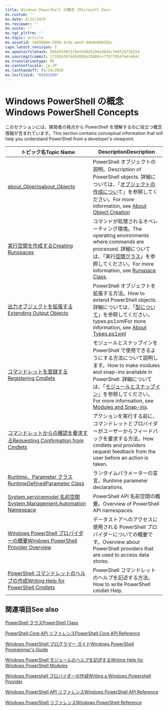 ```yaml
---
title: Windows PowerShell の概念 |Microsoft Docs
ms.custom: ''
ms.date: 6/12/2019
ms.reviewer: ''
ms.suite: ''
ms.tgt_pltfrm: ''
ms.topic: article
ms.assetid: 3dd5608e-50b6-4c6a-aee3-dde0e86032bc
caps.latest.revision: 7
ms.openlocfilehash: 56545599f1f5e593045294ed645c79df20738159
ms.sourcegitcommit: 173556307d45d88de31086ce776770547eece64c
ms.translationtype: MT
ms.contentlocale: ja-JP
ms.lasthandoff: 05/19/2020
ms.locfileid: "83563269"
---
```

# <a name="windows-powershell-concepts"></a><span data-ttu-id="b91f4-102">Windows PowerShell の概念</span><span class="sxs-lookup"><span data-stu-id="b91f4-102">Windows PowerShell Concepts</span></span>

<span data-ttu-id="b91f4-103">このセクションには、開発者の視点から PowerShell を理解するのに役立つ概念情報が含まれています。</span><span class="sxs-lookup"><span data-stu-id="b91f4-103">This section contains conceptual information that will help you understand PowerShell from a developer's viewpoint.</span></span>

|<span data-ttu-id="b91f4-104">トピック名</span><span class="sxs-lookup"><span data-stu-id="b91f4-104">Topic Name</span></span>|<span data-ttu-id="b91f4-105">Description</span><span class="sxs-lookup"><span data-stu-id="b91f4-105">Description</span></span>|
|----------------|-----------------|
|[<span data-ttu-id="b91f4-106">about_Objects</span><span class="sxs-lookup"><span data-stu-id="b91f4-106">about_Objects</span></span>](/powershell/module/microsoft.powershell.core/about/about_objects)|<span data-ttu-id="b91f4-107">PowerShell オブジェクトの説明。</span><span class="sxs-lookup"><span data-stu-id="b91f4-107">Description of PowerShell objects.</span></span> <span data-ttu-id="b91f4-108">詳細については、「[オブジェクトの作成につい](/powershell/module/microsoft.powershell.core/about/about_object_creation)て」を参照してください。</span><span class="sxs-lookup"><span data-stu-id="b91f4-108">For more information, see [About Object Creation](/powershell/module/microsoft.powershell.core/about/about_object_creation)</span></span>|
|[<span data-ttu-id="b91f4-109">実行空間を作成する</span><span class="sxs-lookup"><span data-stu-id="b91f4-109">Creating Runspaces</span></span>](../hosting/creating-runspaces.md)|<span data-ttu-id="b91f4-110">コマンドが処理されるオペレーティング環境。</span><span class="sxs-lookup"><span data-stu-id="b91f4-110">The operating environments where commands are processed.</span></span> <span data-ttu-id="b91f4-111">詳細については、「実行[空間クラス](/dotnet/api/system.management.automation.runspaces.runspace)」を参照してください。</span><span class="sxs-lookup"><span data-stu-id="b91f4-111">For more information, see [Runspace Class](/dotnet/api/system.management.automation.runspaces.runspace).</span></span>|
|[<span data-ttu-id="b91f4-112">出力オブジェクトを拡張する</span><span class="sxs-lookup"><span data-stu-id="b91f4-112">Extending Output Objects</span></span>](../cmdlet/extending-output-objects.md)|<span data-ttu-id="b91f4-113">PowerShell オブジェクトを拡張する方法。</span><span class="sxs-lookup"><span data-stu-id="b91f4-113">How to extend PowerShell objects.</span></span> <span data-ttu-id="b91f4-114">詳細については、「[型について](/powershell/module/microsoft.powershell.core/about/about_types.ps1xml)」を参照してください。 types.ps1xml</span><span class="sxs-lookup"><span data-stu-id="b91f4-114">For more information, see [About Types.ps1xml](/powershell/module/microsoft.powershell.core/about/about_types.ps1xml)</span></span>|
|[<span data-ttu-id="b91f4-115">コマンドレットを登録する</span><span class="sxs-lookup"><span data-stu-id="b91f4-115">Registering Cmdlets</span></span>](../cmdlet/registering-cmdlets.md)|<span data-ttu-id="b91f4-116">モジュールとスナップインを PowerShell で使用できるようにする方法について説明します。</span><span class="sxs-lookup"><span data-stu-id="b91f4-116">How to make modules and snap-ins available in PowerShell.</span></span> <span data-ttu-id="b91f4-117">詳細については、「[モジュールとスナップイン](../cmdlet/modules-and-snap-ins.md)」を参照してください。</span><span class="sxs-lookup"><span data-stu-id="b91f4-117">For more information, see [Modules and Snap-ins](../cmdlet/modules-and-snap-ins.md).</span></span>|
|[<span data-ttu-id="b91f4-118">コマンドレットからの確認を要求する</span><span class="sxs-lookup"><span data-stu-id="b91f4-118">Requesting Confirmation from Cmdlets</span></span>](../cmdlet/requesting-confirmation-from-cmdlets.md)|<span data-ttu-id="b91f4-119">アクションを実行する前に、コマンドレットとプロバイダーがユーザーからフィードバックを要求する方法。</span><span class="sxs-lookup"><span data-stu-id="b91f4-119">How cmdlets and providers request feedback from the user before an action is taken.</span></span>|
|[<span data-ttu-id="b91f4-120">Runtime、Parameter クラス</span><span class="sxs-lookup"><span data-stu-id="b91f4-120">RuntimeDefinedParameter Class</span></span>](/dotnet/api/system.management.automation.runtimedefinedparameter)|<span data-ttu-id="b91f4-121">ランタイムパラメーターの宣言。</span><span class="sxs-lookup"><span data-stu-id="b91f4-121">Runtime parameter declarations.</span></span>|
|[<span data-ttu-id="b91f4-122">System.servicemodel 名前空間</span><span class="sxs-lookup"><span data-stu-id="b91f4-122">System.Management.Automation Namespace</span></span>](/dotnet/api/System.Management.Automation)|<span data-ttu-id="b91f4-123">PowerShell API 名前空間の概要。</span><span class="sxs-lookup"><span data-stu-id="b91f4-123">Overview of PowerShell API namespaces.</span></span>|
|[<span data-ttu-id="b91f4-124">Windows PowerShell プロバイダーの概要</span><span class="sxs-lookup"><span data-stu-id="b91f4-124">Windows PowerShell Provider Overview</span></span>](../provider/windows-powershell-provider-overview.md)|<span data-ttu-id="b91f4-125">データストアへのアクセスに使用される PowerShell プロバイダーについての概要です。</span><span class="sxs-lookup"><span data-stu-id="b91f4-125">Overview about PowerShell providers that are used to access data stores.</span></span>|
|[<span data-ttu-id="b91f4-126">PowerShell コマンドレットのヘルプの作成</span><span class="sxs-lookup"><span data-stu-id="b91f4-126">Writing Help for PowerShell Cmdlets</span></span>](../help/writing-help-for-windows-powershell-cmdlets.md)|<span data-ttu-id="b91f4-127">PowerShell コマンドレットのヘルプを記述する方法。</span><span class="sxs-lookup"><span data-stu-id="b91f4-127">How to write PowerShell cmdlet Help.</span></span>|

## <a name="see-also"></a><span data-ttu-id="b91f4-128">関連項目</span><span class="sxs-lookup"><span data-stu-id="b91f4-128">See also</span></span>

[<span data-ttu-id="b91f4-129">PowerShell クラス</span><span class="sxs-lookup"><span data-stu-id="b91f4-129">PowerShell Class</span></span>](/dotnet/api/system.management.automation.powershell)

[<span data-ttu-id="b91f4-130">PowerShell Core API リファレンス</span><span class="sxs-lookup"><span data-stu-id="b91f4-130">PowerShell Core API Reference</span></span>](/dotnet/api/?view=pscore-6.2.0)

[<span data-ttu-id="b91f4-131">Windows PowerShell プログラマー ガイド</span><span class="sxs-lookup"><span data-stu-id="b91f4-131">Windows PowerShell Programmer's Guide</span></span>](windows-powershell-programmer-s-guide.md)

[<span data-ttu-id="b91f4-132">Windows PowerShell モジュールのヘルプを記述する</span><span class="sxs-lookup"><span data-stu-id="b91f4-132">Writing Help for Windows PowerShell Modules</span></span>](../module/writing-help-for-windows-powershell-modules.md)

[<span data-ttu-id="b91f4-133">Windows Powershell プロバイダーの作成</span><span class="sxs-lookup"><span data-stu-id="b91f4-133">Writing a Windows Powershell Provider</span></span>](../provider/writing-a-windows-powershell-provider.md)

[<span data-ttu-id="b91f4-134">Windows PowerShell API リファレンス</span><span class="sxs-lookup"><span data-stu-id="b91f4-134">Windows PowerShell API Reference</span></span>](/dotnet/api/?view=powershellsdk-1.1.0)

[<span data-ttu-id="b91f4-135">Windows PowerShell リファレンス</span><span class="sxs-lookup"><span data-stu-id="b91f4-135">Windows PowerShell Reference</span></span>](../windows-powershell-reference.md)
